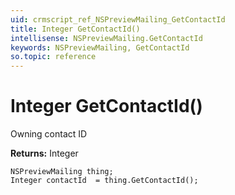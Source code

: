 ```yaml
---
uid: crmscript_ref_NSPreviewMailing_GetContactId
title: Integer GetContactId()
intellisense: NSPreviewMailing.GetContactId
keywords: NSPreviewMailing, GetContactId
so.topic: reference
---
```


# Integer GetContactId()

Owning contact ID

**Returns:** Integer

```crmscript
NSPreviewMailing thing;
Integer contactId  = thing.GetContactId();
```

